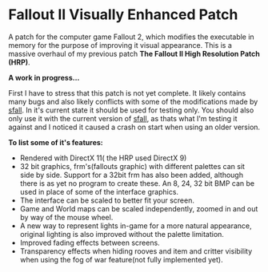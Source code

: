 # Fallout II Visually Enhanced Patch
A patch for the computer game Fallout 2, which modifies the executable in memory for the purpose of improving it visual appearance. 
This is a massive overhaul of my previous patch **The Fallout II High Resolution Patch (HRP)**.

**A work in progress...**

First I have to stress that this patch is not yet complete. It likely contains many bugs and also likely conflicts with some of the modifications made by [sfall](https://github.com/sfall-team/sfall "A set of engine modifications for the classic game Fallout 2 in the form of a DLL, which modifies executable in memory without changing anything in EXE file itself.").
In it's current state it should be used for testing only. You should also only use it with the current version of [sfall](https://github.com/sfall-team/sfall "A set of engine modifications for the classic game Fallout 2 in the form of a DLL, which modifies executable in memory without changing anything in EXE file itself."), as thats what I'm testing it against and I noticed it caused a crash on start when using an older version.

**To list some of it's features:**
- Rendered with DirectX 11( the HRP used DirectX 9)
- 32 bit graphics, frm's(fallouts graphic) with different palettes can sit side by side. Support for a 32bit frm has also been added, although there is as yet no program to create these. An 8, 24, 32 bit BMP can be used in place of some of the interface graphics.
- The interface can be scaled to better fit your screen.
- Game and World maps can be scaled independently, zoomed in and out by way of the mouse wheel.
- A new way to represent lights in-game for a more natural appearance, original lighting is also improved without the palette limitation.
- Improved fading effects between screens.
- Transparency effects when hiding rooves and item and critter visibility when using the fog of war feature(not fully implemented yet).

